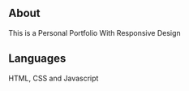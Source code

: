## About

This is a Personal Portfolio With Responsive Design

## Languages
HTML, CSS and Javascript
